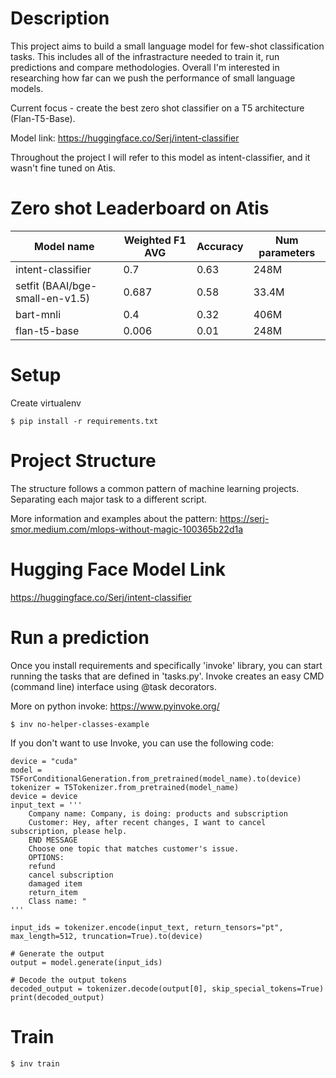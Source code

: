 # Description
This project aims to build a small language model for few-shot classification tasks. 
This includes all of the infrastracture needed to train it, run predictions and compare methodologies. 
Overall I'm interested in researching how far can we push the performance of small language models. 

Current focus - create the best zero shot classifier on a T5 architecture (Flan-T5-Base).

Model link: https://huggingface.co/Serj/intent-classifier

Throughout the project I will refer to this model as intent-classifier, and it wasn't fine tuned on Atis.

# Zero shot Leaderboard on Atis 

| Model name             | Weighted F1 AVG | Accuracy | Num parameters |
|------------------------|-----------------|----------|---------------|
| intent-classifier      | 0.7             | 0.63     | 248M          |
| setfit (BAAI/bge-small-en-v1.5) | 0.687            | 0.58     | 33.4M         |
| bart-mnli              | 0.4             | 0.32     | 406M          |
| flan-t5-base           | 0.006           | 0.01     | 248M          |


# Setup
Create virtualenv 
```
$ pip install -r requirements.txt
```

# Project Structure 
The structure follows a common pattern of machine learning projects.
Separating each major task to a different script.

More information and examples about the pattern:
https://serj-smor.medium.com/mlops-without-magic-100365b22d1a

# Hugging Face Model Link
https://huggingface.co/Serj/intent-classifier

# Run a prediction
Once you install requirements and specifically 'invoke' library, you can start running the tasks that are defined in 'tasks.py'.
Invoke creates an easy CMD (command line) interface using @task decorators.

More on python invoke: https://www.pyinvoke.org/

```commandline
$ inv no-helper-classes-example
```
If you don't want to use Invoke, you can use the following code:

```
device = "cuda"
model = T5ForConditionalGeneration.from_pretrained(model_name).to(device)
tokenizer = T5Tokenizer.from_pretrained(model_name)
device = device
input_text = '''
    Company name: Company, is doing: products and subscription 
    Customer: Hey, after recent changes, I want to cancel subscription, please help.
    END MESSAGE
    Choose one topic that matches customer's issue.
    OPTIONS: 
    refund 
    cancel subscription 
    damaged item 
    return_item
    Class name: "
'''

input_ids = tokenizer.encode(input_text, return_tensors="pt", max_length=512, truncation=True).to(device)

# Generate the output
output = model.generate(input_ids)

# Decode the output tokens
decoded_output = tokenizer.decode(output[0], skip_special_tokens=True)
print(decoded_output)
```


# Train 
```
$ inv train
```

